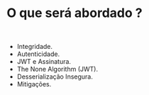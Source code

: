# O que será abordado ?

<br />

- Integridade.
- Autenticidade.
- JWT e Assinatura.
- The None Algorithm (JWT).
- Desserialização Insegura.
- Mitigações.​